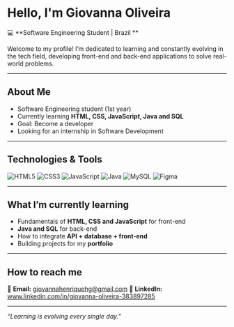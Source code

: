 # Hello, I'm Giovanna Oliveira  

💻 **Software Engineering Student | Brazil **  

Welcome to my profile! I’m dedicated to learning and constantly evolving in the tech field, developing front-end and back-end applications to solve real-world problems.  

---

## About Me  
- Software Engineering student (1st year)  
- Currently learning **HTML, CSS, JavaScript, Java and SQL**  
- Goal: Become a developer  
- Looking for an internship in Software Development  

---

## Technologies & Tools  

![HTML5](https://img.shields.io/badge/HTML5-E34F26?style=for-the-badge&logo=html5&logoColor=white)
![CSS3](https://img.shields.io/badge/CSS3-1572B6?style=for-the-badge&logo=css3&logoColor=white)
![JavaScript](https://img.shields.io/badge/JavaScript-F7DF1E?style=for-the-badge&logo=javascript&logoColor=black)
![Java](https://img.shields.io/badge/Java-ED8B00?style=for-the-badge&logo=java&logoColor=white)
![MySQL](https://img.shields.io/badge/MySQL-005C84?style=for-the-badge&logo=mysql&logoColor=white)
![Figma](https://img.shields.io/badge/Figma-F24E1E?style=for-the-badge&logo=figma&logoColor=white)

---

## What I’m currently learning  

- Fundamentals of **HTML, CSS and JavaScript** for front-end  
- **Java and SQL** for back-end  
- How to integrate **API + database + front-end**  
- Building projects for my **portfolio**  

---

## How to reach me  

📧 **Email:** giovannahenriquehg@gmail.com 
💼 **LinkedIn:** www.linkedin.com/in/giovanna-oliveira-383897285  

---

 *“Learning is evolving every single day.”*  
